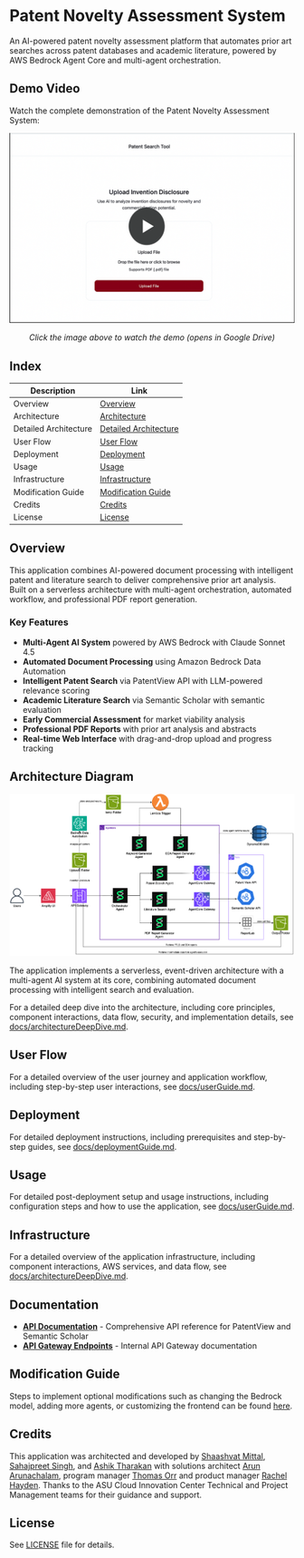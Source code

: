 # Patent Novelty Assessment System

An AI-powered patent novelty assessment platform that automates prior art searches across patent databases and academic literature, powered by AWS Bedrock Agent Core and multi-agent orchestration.

## Demo Video

Watch the complete demonstration of the Patent Novelty Assessment System:

<div align="center">
  <a href="https://drive.google.com/file/d/1K6qc8Z8cZng4Vu8sx48PfnpJY_cxCYEE/preview">
    <img src="./docs/media/demo-thumbnail.png" alt="Patent Novelty Assessment Demo" width="650">
  </a>
  <p><em>Click the image above to watch the demo (opens in Google Drive)</em></p>
</div>

## Index

| Description           | Link                                                  |
| --------------------- | ----------------------------------------------------- |
| Overview              | [Overview](#overview)                                 |
| Architecture          | [Architecture](#architecture-diagram)                 |
| Detailed Architecture | [Detailed Architecture](docs/architectureDeepDive.md) |
| User Flow             | [User Flow](docs/userGuide.md)                        |
| Deployment            | [Deployment](docs/deploymentGuide.md)                 |
| Usage                 | [Usage](#usage)                                       |
| Infrastructure        | [Infrastructure](docs/architectureDeepDive.md)        |
| Modification Guide    | [Modification Guide](docs/modificationGuide.md)       |
| Credits               | [Credits](#credits)                                   |
| License               | [License](#license)                                   |

## Overview

This application combines AI-powered document processing with intelligent patent and literature search to deliver comprehensive prior art analysis. Built on a serverless architecture with multi-agent orchestration, automated workflow, and professional PDF report generation.

### Key Features

- **Multi-Agent AI System** powered by AWS Bedrock with Claude Sonnet 4.5
- **Automated Document Processing** using Amazon Bedrock Data Automation
- **Intelligent Patent Search** via PatentView API with LLM-powered relevance scoring
- **Academic Literature Search** via Semantic Scholar with semantic evaluation
- **Early Commercial Assessment** for market viability analysis
- **Professional PDF Reports** with prior art analysis and abstracts
- **Real-time Web Interface** with drag-and-drop upload and progress tracking

## Architecture Diagram

![Patent Novelty Architecture Diagram](docs/media/architecture.png)

The application implements a serverless, event-driven architecture with a multi-agent AI system at its core, combining automated document processing with intelligent search and evaluation.

For a detailed deep dive into the architecture, including core principles, component interactions, data flow, security, and implementation details, see [docs/architectureDeepDive.md](docs/architectureDeepDive.md).

## User Flow

For a detailed overview of the user journey and application workflow, including step-by-step user interactions, see [docs/userGuide.md](docs/userGuide.md).

## Deployment

For detailed deployment instructions, including prerequisites and step-by-step guides, see [docs/deploymentGuide.md](docs/deploymentGuide.md).

## Usage

For detailed post-deployment setup and usage instructions, including configuration steps and how to use the application, see [docs/userGuide.md](docs/usage.md).

## Infrastructure

For a detailed overview of the application infrastructure, including component interactions, AWS services, and data flow, see [docs/architectureDeepDive.md](docs/architectureDeepDive.md).

## Documentation

- **[API Documentation](docs/APIdoc.md)** - Comprehensive API reference for PatentView and Semantic Scholar
- **[API Gateway Endpoints](docs/API_GATEWAY_ENDPOINTS.md)** - Internal API Gateway documentation

## Modification Guide

Steps to implement optional modifications such as changing the Bedrock model, adding more agents, or customizing the frontend can be found [here](docs/modificationGuide.md).

## Credits

This application was architected and developed by [Shaashvat Mittal](https://www.linkedin.com/in/shaashvatm156/), [Sahajpreet Singh](https://www.linkedin.com/in/sahajpreet/), and [Ashik Tharakan](https://www.linkedin.com/in/ashik-tharakan/) with solutions architect [Arun Arunachalam](https://www.linkedin.com/in/arunarunachalam/), program manager [Thomas Orr](https://www.linkedin.com/in/thomas-orr/) and product manager [Rachel Hayden](https://www.linkedin.com/in/rachelhayden/). Thanks to the ASU Cloud Innovation Center Technical and Project Management teams for their guidance and support.

## License

See [LICENSE](LICENSE) file for details.
